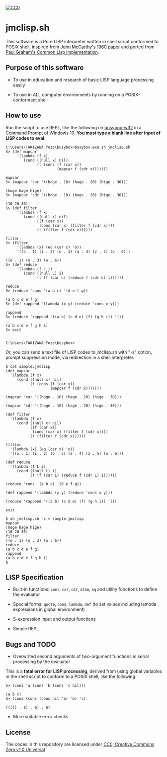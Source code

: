 [![CC0](http://i.creativecommons.org/p/zero/1.0/88x31.png "CC0")](http://creativecommons.org/publicdomain/zero/1.0/)

# jmclisp.sh

This software is a Pure LISP interpreter written in shell script conformed to POSIX shell,
inspired from [John McCarthy's 1960 paper](http://www-formal.stanford.edu/jmc/recursive/recursive.html)
and ported from [Paul Graham's Common Lisp implementation](http://paulgraham.com/lispcode.html).

## Purpose of this software

* To use in education and research of basic LISP language processing easily

* To use in ALL computer environments by running on a POSIX-conformant shell

## How to use

Run the script to use REPL, like the following on [busybox-w32](https://frippery.org/busybox/) in a Command Prompt of Windows 10.
**You must type a blank line after input of LISP codes to eval**.

```
C:\Users\TAKIZAWA Yozo\busybox>busybox.exe sh jmclisp.sh
S> (def mapcar
     '(lambda (f x)
        (cond ((null x) nil)
              (t (cons (f (car x))
                       (mapcar f (cdr x)))))))

mapcar
S> (mapcar 'car '((hoge . 10) (hage . 20) (hige . 30)))

(hoge hage hige)
S> (mapcar 'cdr '((hoge . 10) (hage . 20) (hige . 30)))

(10 20 30)
S> (def filter
     '(lambda (f x)
        (cond ((null x) nil)
              ((f (car x))
               (cons (car x) (filter f (cdr x))))
              (t (filter f (cdr x))))))

filter
S> (filter
     '(lambda (x) (eq (car x) 'o))
     '((o . 1) (i . 2) (o . 3) (a . 4) (z . 5) (o . 6)))

((o . 1) (o . 3) (o . 6))
S> (def reduce
     '(lambda (f L i)
        (cond ((null L) i)
              (t (f (car L) (reduce f (cdr L) i))))))

reduce
S> (reduce 'cons '(a b c) '(d e f g))

(a b c d e f g)
S> (def rappend '(lambda (x y) (reduce 'cons x y)))

rappend
S> (reduce 'rappend '((a b) (c d e) (f) (g h i)) '())

(a b c d e f g h i)
S> exit


C:\Users\TAKIZAWA Yozo\busybox>
```

Or, you can send a text file of LISP codes to jmclisp.sh with "-s" option, prompt suppression mode, via redirection in a shell interpreter.

```
$ cat sample.jmclisp
(def mapcar
  '(lambda (f x)
     (cond ((null x) nil)
           (t (cons (f (car x))
                    (mapcar f (cdr x)))))))

(mapcar 'car '((hoge . 10) (hage . 20) (hige . 30)))

(mapcar 'cdr '((hoge . 10) (hage . 20) (hige . 30)))

(def filter
  '(lambda (f x)
     (cond ((null x) nil)
           ((f (car x))
            (cons (car x) (filter f (cdr x))))
           (t (filter f (cdr x))))))

(filter
  '(lambda (x) (eq (car x) 'o))
  '((o . 1) (i . 2) (o . 3) (a . 4) (z . 5) (o . 6)))

(def reduce
  '(lambda (f L i)
     (cond ((null L) i)
           (t (f (car L) (reduce f (cdr L) i))))))

(reduce 'cons '(a b c) '(d e f g))

(def rappend '(lambda (x y) (reduce 'cons x y)))

(reduce 'rappend '((a b) (c d e) (f) (g h i)) '())

exit

$ sh jmclisp.sh -s < sample.jmclisp
mapcar
(hoge hage hige)
(10 20 30)
filter
((o . 1) (o . 3) (o . 6))
reduce
(a b c d e f g)
rappend
(a b c d e f g h i)
$ 
```

## LISP Specification

* Built-in functions: `cons`, `car`, `cdr`, `atom`, `eq` and utility functions to define the evaluator

* Special forms: `quote`, `cond`, `lambda`, `def` (to set values including lambda expressions in global environment)

* S-expression input and output functions

* Simple REPL

## Bugs and TODO

* Overwrited second arguments of two-argument functions in serial processing by the evaluator

This is a **fatal error for LISP processing**,
derived from using global variables in the shell script to conform to a POSIX shell, like the following:

```
S> (cons 'a (cons 'b (cons 'c nil)))

(a b c)
S> (cons (cons (cons nil 'a) 'b) 'c)

(((() . a) . a) . a)
```

* More suitable error checks

## License

The codes in this repository are licensed under [CC0, Creative Commons Zero v1.0 Universal](https://creativecommons.org/publicdomain/zero/1.0/)
